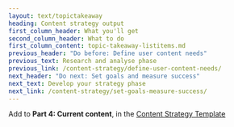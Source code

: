 ```yaml
---
layout: text/topictakeaway
heading: Content strategy output
first_column_header: What you'll get
second_column_header: What to do
first_column_content: topic-takeaway-listitems.md
previous_header: "Do before: Define user content needs"
previous_text: Research and analyse phase
previous_link: /content-strategy/define-user-content-needs/
next_header: "Do next: Set goals and measure success"
next_text: Develop your strategy phase
next_link: /content-strategy/set-goals-measure-success/
---
```


Add to **Part 4: Current content**, in the [Content Strategy Template](/content-strategy/start-content-strategy/show-problem-evidence/content-strategy-template/)
